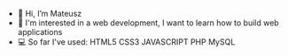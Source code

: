 - 👋 Hi, I’m Mateusz
- 👀 I'm interested in a web development, I want to learn how to build web applications
- 💻 So far I've used: HTML5 CSS3 JAVASCRIPT PHP MySQL
<!---
C0pu/C0pu is a ✨ special ✨ repository because its `README.md` (this file) appears on your GitHub profile.
You can click the Preview link to take a look at your changes.
--->
